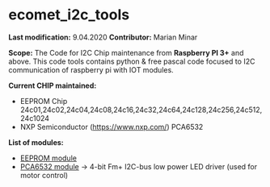 # ecomet_i2c_tools

**Last modification:** 9.04.2020
**Contributor:** Marian Minar

**Scope:**
The Code for I2C Chip maintenance from **Raspberry PI 3+** and above. This code tools contains python & free pascal code focused to I2C communication of raspberry pi with IOT modules.

**Current CHIP maintained:**
* EEPROM Chip
  24c01,24c02,24c04,24c08,24c16,24c32,24c64,24c128,24c256,24c512,24c1024
* NXP Semiconductor (https://www.nxp.com/)
  PCA6532


**List of modules:**

* [EEPROM module](i2c_pkg/eeprom_pkg/documentation/eeprom_IIC.md)
* [PCA6532 module](fpc/pca6532/pca6532_IIC.md) -> 4-bit Fm+ I2C-bus low power LED driver (used for motor control)
